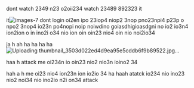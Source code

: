 dont watch 2349 n23 o2oii234 watch 23489 892323 it 

it![images-7](https://github.com/eduffield9/expert-system/assets/152788646/e96628b1-562b-4f63-991d-6ec19ed6a7c2)
dont login oi2en ipo 23iop4 niop2 3nop pno23npi4 p23p o npo2 3nop4 io23n po4nopi noip noiwdino goiasdhigioasdgni no io2 io3n4 ion2ion o in ino2i o34 nio ion oin oin23 nio4 oin nio noi2io34 

ja
h
ah
ha
ha
ha
ha![Uploading thumbnail_3503d022ed4d9ea95e5cddb6f9b89522.jpg…]()

haa
h attack me oi234n io oin23 nio2 nio3n ioino2 34 

hah
a
h me oi23 nio4 ion23n ion io2io 34
ha
haah
 atatck io234 nio ino23 nio2 noi34 nio ino2io n2i on34 attack 
